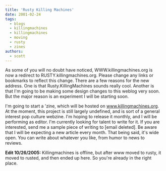 ```yaml
---
title: 'Rusty Killing Machines'
date: 2001-02-24
tags:
  - blogs
  - killingmachines
  - killingmachines
  - moving
  - rusty
  - zines
authors:
  - scott
---
```


As some of you will no doubt have noticed, WWW.killingmachines.org is now a redirect to RUSTY.killingmachines.org. Please change any links or bookmarks to reflect this change. There are a few reasons for the new address. One is that Rusty.KillingMachines sounds really cool. Another is that I'm going to be making some design changes to this weblog very soon. But the major reason is an experiment I will be starting soon.

I'm going to start a 'zine, which will be hosted on www.killingmachines.org. At the moment, this project is still largely undefined, and is sort of a general interest pop culture webzine. I'm hoping to release it monthly, and I will be performing as editor. I'm currently looking for talent to write for it. If you are interested, send me a sample piece of writing to \[email deleted\]. Be aware that I will be expecting a new article every month. That being said, it's wide open. You can write about whatever you like, from humor to news to reviews.

**Edit 10/26/2005:** Killingmachines is offline, but after www moved to rusty, it moved to rusted, and then ended up here. So you're already in the right place.
